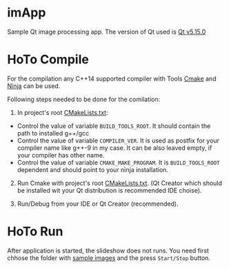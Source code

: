 # imApp
Sample Qt image processing app. The version of Qt used is [Qt v5.15.0](https://www.qt.io/offline-installers)

# HoTo Compile
For the compilation any C++14 supported compiler with Tools [Cmake](https://cmake.org) and [Ninja](https://ninja-build.org) can be used.

Following steps needed to be done for the comilation:

1. In project's root [CMakeLists.txt](https://github.com/Nukersson/imApp/blob/master/imApp/CMakeLists.txt):
  - Control the value of variable `BUILD_TOOLS_ROOT`. It should contain the path to installed g++/gcc
  - Control the value of variable `COMPILER_VER`. It is used as postfix for your compiler name like g++-9 in my case.
    It can be also leaved empty, if your compiler has other name.
  - Control the value of variable `CMAKE_MAKE_PROGRAM`. It is `BUILD_TOOLS_ROOT` dependent and should point to your ninja installation.
    
2. Run Cmake with project's root [CMakeLists.txt](https://github.com/Nukersson/imApp/blob/master/imApp/CMakeLists.txt). (Qt Creator which should be installed wit your Qt distribution is recommended IDE choise). 

3. Run/Debug from your IDE or Qt Creator (recommended).

# HoTo Run

After application is started, the slideshow does not runs. You need first chhose the folder with [sample images](https://github.com/Nukersson/imApp/tree/master/images) and the press `Start/Stop` button.
 
